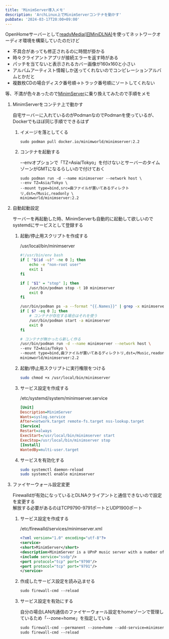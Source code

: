 ```yaml
---
title: 'MinimServer導入メモ'
description: 'ArchLinux上でMinimServerコンテナを動かす'
pubDate: '2024-03-17T20:00+09:00'
---
```

OpenHomeサーバーとして[readyMedia(旧MiniDLNA)](https://sourceforge.net/projects/minidlna/)を使ってネットワークオーディオ環境を構築していたのだけど

- 不具合があっても修正されるのに時間が掛かる
- 時々クライアントアプリが接続エラーを返す時がある
- パッチを当てないと表示されるカバー画像が160x160と小さい
- アルバムアーティスト情報しか送ってくれないのでコンピレーションアルバムとかだと
- 複数枚CDの場合ディスク番号順→トラック番号順にソートしてくれない

等、不満が色々あったので[MinimServer](https://minimserver.com/)に乗り換えてみたので手順をメモ

1. MinimServerをコンテナ上で動かす

    自宅サーバーに入れているのがPodmanなのでPodmanを使っているが、Dockerでもほぼ同じ手順でできるはず

    1. イメージを落としてくる

        ```
        sudo podman pull docker.io/minimworld/minimserver:2.2
        ```

    1. コンテナを起動する

        --envオプションで「TZ=Asia/Tokyo」を付けないとサーバーのタイムゾーンがGMTになるらしいので付けておく

        ```
        sudo podman run -d --name minimserver --network host \
        --env TZ=Asia/Tokyo \
        --mount type=bind,src=曲ファイルが置いてあるディレクトリ,dst=/Music,readonly \
        minimworld/minimserver:2.2
        ```


1. 自動起動設定

    サーバーを再起動した時、MinimServerも自動的に起動して欲しいのでsystemdにサービスとして登録する

    1. 起動/停止用スクリプトを作成する

        /usr/local/bin/minimserver

        ``` bash
        #!/usr/bin/env bash
        if [ "$(id -u)" -ne 0 ]; then
            echo -e "non-root user"
            exit 1
        fi

        if [ "$1" = "stop" ]; then
            /usr/bin/podman stop -t 10 minimserver
            exit 0
        fi

        /usr/bin/podman ps -a --format "{{.Names}}" | grep -x minimserver > /dev/null
        if [ $? -eq 0 ]; then
            # コンテナが存在する場合はそれを使う
            /usr/bin/podman start -a minimserver
            exit 0
        fi

        # コンテナが無かったら新しく作る
        /usr/bin/podman run -d --name minimserver --network host \
        --env TZ=Asia/Tokyo \
        --mount type=bind,曲ファイルが置いてあるディレクトリ,dst=/Music,readonly \
        minimworld/minimserver:2.2
        ```

    1. 起動/停止用スクリプトに実行権限をつける

        ``` bash
        sudo chmod +x /usr/local/bin/minimserver
        ```

    1. サービス設定を作成する

        /etc/systemd/system/minimserver.service

        ``` ini
        [Unit]
        Description=MinimServer
        Wants=syslog.service
        After=network.target remote-fs.target nss-lookup.target
        [Service]
        Restart=always
        ExecStart=/usr/local/bin/minimserver start
        ExecStop=/usr/local/bin/minimserver stop
        [Install]
        WantedBy=multi-user.target
        ```


    1. サービスを有効化する

        ``` bash
        sudo systemctl daemon-reload
        sudo systemctl enable minimserver
        ```


1. ファイヤーウォール設定変更

    Firewalldが有効になっているとDLNAクライアントと通信できないので設定を変更する  
    解放する必要があるのはTCP9790-9791ポートとUDP1900ポート

    1. サービス設定を作成する

        /etc/firewalld/services/minimserver.xml

        ``` xml
        <?xml version="1.0" encoding="utf-8"?>
        <service>
        <short>MinimServer</short>
        <description>MinimServer is a UPnP music server with a number of innovative features that make it easier to organize and explore your music collection.</description>
        <include service="ssdp"/>
        <port protocol="tcp" port="9790"/>
        <port protocol="tcp" port="9791"/>
        </service>
        ```

    1. 作成したサービス設定を読み込ませる

        ``` xml
        sudo firewall-cmd --reload
        ```

    1. サービス設定を有効にする

        自分の場合LAN内通信のファイヤーウォール設定をhomeゾーンで管理しているため「--zone=home」を指定している  

        ``` xml
        sudo firewall-cmd --permanent --zone=home --add-service=minimserver
        sudo firewall-cmd --reload
        ```
